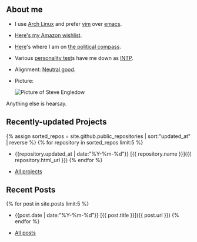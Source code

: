 ## About me

* I use [Arch Linux](https://www.archlinux.org/) and prefer [vim](https://www.vim.org/) over [emacs](http://www.wikivs.com/wiki/Vim_vs_Emacs).

* [Here's my Amazon wishlist](http://www.amazon.co.uk/registry/wishlist/12CD3CY66XFWK).

* [Here](https://www.politicalcompass.org/printablegraph?ec=-4.75&soc=-4.56)'s where I am on [the political compass](https://www.politicalcompass.org/).

* Various [personality test](https://en.wikipedia.org/wiki/Myers%E2%80%93Briggs_Type_Indicator)s have me down as [INTP](https://en.wikipedia.org/wiki/INTP).

* Alignment: [Neutral good](https://en.wikipedia.org/wiki/Alignment_(Dungeons_%26_Dragons)#Neutral_good).

* Picture:

    ![Picture of Steve Engledow](https://static.offend.me.uk/media/images/me-real-small.jpg)

Anything else is hearsay.

## Recently-updated Projects

{% assign sorted_repos = site.github.public_repositories | sort:"updated_at" | reverse %}
{% for repository in sorted_repos limit:5 %}
* <span class="post-meta">{{repository.updated_at | date:"%Y-%m-%d"}}</span> [{{ repository.name }}]({{ repository.html_url }})
{% endfor %}

* [All projects](/projects/)

## Recent Posts

{% for post in site.posts limit:5 %}
* <span class="post-meta">{{post.date | date:"%Y-%m-%d"}}</span> [{{ post.title }}]({{ post.url }})
{% endfor %}

* [All posts](/posts/)
